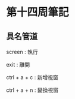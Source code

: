 <!DOCTYPE html>
<html>
<head>
</head>
<body>
<h1>第十四周筆記</h1>
<h2>具名管道</h2>
<p>screen : 執行</p>
<p>exit : 離開</p>
<p>ctrl + a + c : 新增視窗</p>
<p>ctrl + a + n : 變換視窗</p>


</body>
</html>
